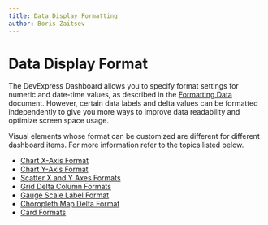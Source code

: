 ```yaml
---
title: Data Display Formatting
author: Boris Zaitsev
---
```

# Data Display Format

The DevExpress Dashboard allows you to specify format settings for numeric and date-time values, as described in the [Formatting Data](../data-shaping/formatting-data.md) document. However, certain data labels and delta values can be formatted independently to give you more ways to improve data readability and optimize screen space usage.

Visual elements whose format can be customized are different for different dashboard items. For more information refer to the topics listed below.


* [Chart X-Axis Format](../designing-dashboard-items/chart/axes/x-axis.md)
* [Chart Y-Axis Format](../designing-dashboard-items/chart/axes/y-axis.md)
* [Scatter X and Y Axes Formats](../designing-dashboard-items/scatter-chart/axes.md)
* [Grid Delta Column Formats](../designing-dashboard-items/grid/columns/delta-column.md)
* [Gauge Scale Label Format](../designing-dashboard-items/gauges/gauge-scale.md)
* [Choropleth Map Delta Format](../designing-dashboard-items/choropleth-map/map-coloring/delta.md)
* [Card Formats](../designing-dashboard-items/cards/formatting.md)